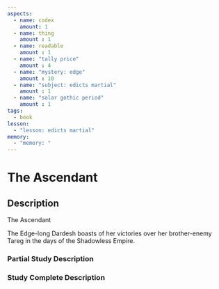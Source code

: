 ```yaml
---
aspects: 
  - name: codex
    amount: 1
  - name: thing
    amount : 1
  - name: readable
    amount : 1
  - name: "tally price"
    amount : 4
  - name: "mystery: edge"
    amount : 10
  - name: "subject: edicts martial"
    amount : 1
  - name: "solar gothic period"
    amount : 1
tags:
  - book
lesson:
  - "lesson: edicts martial"
memory:
  - "memory: "
---
```


# The Ascendant

## Description
The Ascendant

The Edge-long Dardesh boasts of her victories over her brother-enemy Tareg in the days of the Shadowless Empire.
### Partial Study Description

### Study Complete Description
